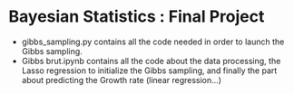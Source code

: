 # Bayesian Statistics : Final Project

* gibbs_sampling.py contains all the code needed in order to launch the Gibbs sampling.
* Gibbs brut.ipynb contains all the code about the data processing, the Lasso regression to initialize the Gibbs sampling, and finally the part about predicting the Growth rate (linear regression...)
